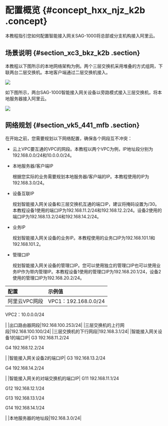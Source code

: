# 配置概览 {#concept_hxx_njz_k2b .concept}

本教程指引您如何配置智能接入网关SAG-1000将总部或分支机构接入阿里云。

## 场景说明 {#section_xc3_bkz_k2b .section}

本教程以下图所示的本地网络架构为例。两个三层交换机采用堆叠的方式组网，下联两台二层交换机。本地客户端通过二层交换机接入。

![](http://static-aliyun-doc.oss-cn-hangzhou.aliyuncs.com/assets/img/23710/156577335813772_zh-CN.png)

如下图所示，两台SAG-1000智能接入网关设备以旁路模式接入三层交换机，将本地服务器接入阿里云。

![](http://static-aliyun-doc.oss-cn-hangzhou.aliyuncs.com/assets/img/23710/156577335813749_zh-CN.png)

## 网络规划 {#section_vk5_441_mfb .section}

在开始之前，您需要规划以下网络配置，确保各个网段互不冲突：

-   云上VPC要互通的VPC的网段。本教程以两个VPC为例，IP地址段分别为192.168.0.0/24和10.0.0.0/24。
-   本地服务器/客户端IP

    根据您实际的业务需要规划本地服务器/客户端的IP。本教程使用的IP为192.168.3.0/24。

-   设备互联IP

    规划智能接入网关设备和三层交换机互通的端口IP，建议将掩码设置为/30。本教程设备1使用的端口IP为192.168.11.2/24和192.168.12.2/24。设备2使用的端口IP为192.168.13.2/24和192.168.14.2/24。

-   业务IP

    规划智能接入网关设备的业务IP。本教程使用的业务口IP为192.168.101.1和192.168.101.2。

-   管理口IP

    规划智能接入网关设备的管理口IP。您可以使用独立的管理口IP也可以使用业务IP作为带内管理IP。本教程设备1使用的管理口IP为192.168.20.1/24，设备2使用的管理口IP为192.168.20.2/24。


|配置|示例值|
|:-|:--|
|阿里云VPC网段| VPC1：192.168.0.0/24

 VPC2：10.0.0.0/24

 |
|出口路由器网段|192.168.100.253/24|
|三层交换机的上行网段|192.168.100.100/24|
|三层交换机的下行网段|192.168.3.1/24|
|智能接入网关设备1的端口IP| G3 192.168.11.2/24

 G4 192.168.12.2/24

 |
|智能接入网关设备2的端口IP| G3 192.168.13.2/24

 G4 192.168.14.2/24

 |
|智能接入网关的对端交换机的端口IP| G11 192.168.11.1/24

 G12 192.168.12.1/24

 G13 192.168.13.1/24

 G14 192.168.14.1/24

 |
|本地服务器的地址段|192.168.3.0/24|

